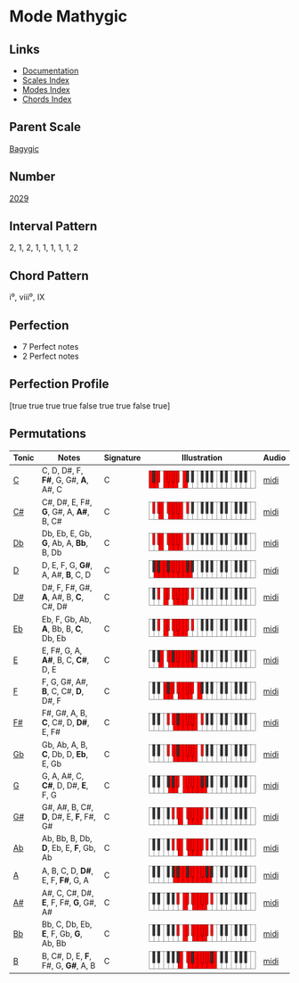 # Mode Mathygic

## Links

- [Documentation](index.md)
- [Scales Index](Scales.md)
- [Modes Index](Modes.md)
- [Chords Index](Chords.md)

## Parent Scale

[Bagygic](ScaleBagygic.md)

## Number

[2029](https://ianring.com/musictheory/scales/2029)

## Interval Pattern

2, 1, 2, 1, 1, 1, 1, 1, 2

## Chord Pattern

i⁰, viii⁰, IX

## Perfection

- 7 Perfect notes
- 2 Perfect notes

## Perfection Profile

[true true true true false true true false true]

## Permutations

| Tonic | Notes | Signature | Illustration | Audio |
|-------|-------|-----------|--------------|-------|
| [C](ModeCNaturalMathygic.md) | C, D, D#, F, **F#**, G, G#, **A**, A#, C | C | ![CNaturalMathygic](ModeCNaturalMathygic.png) | [midi](https://github.com/edipermadi/music/blob/main/docs/ModeCNaturalMathygic.mid?raw=true) |
| [C#](ModeCSharpMathygic.md) | C#, D#, E, F#, **G**, G#, A, **A#**, B, C# | C | ![CSharpMathygic](ModeCSharpMathygic.png) | [midi](https://github.com/edipermadi/music/blob/main/docs/ModeCSharpMathygic.mid?raw=true) |
| [Db](ModeDFlatMathygic.md) | Db, Eb, E, Gb, **G**, Ab, A, **Bb**, B, Db | C | ![DFlatMathygic](ModeDFlatMathygic.png) | [midi](https://github.com/edipermadi/music/blob/main/docs/ModeDFlatMathygic.mid?raw=true) |
| [D](ModeDNaturalMathygic.md) | D, E, F, G, **G#**, A, A#, **B**, C, D | C | ![DNaturalMathygic](ModeDNaturalMathygic.png) | [midi](https://github.com/edipermadi/music/blob/main/docs/ModeDNaturalMathygic.mid?raw=true) |
| [D#](ModeDSharpMathygic.md) | D#, F, F#, G#, **A**, A#, B, **C**, C#, D# | C | ![DSharpMathygic](ModeDSharpMathygic.png) | [midi](https://github.com/edipermadi/music/blob/main/docs/ModeDSharpMathygic.mid?raw=true) |
| [Eb](ModeEFlatMathygic.md) | Eb, F, Gb, Ab, **A**, Bb, B, **C**, Db, Eb | C | ![EFlatMathygic](ModeEFlatMathygic.png) | [midi](https://github.com/edipermadi/music/blob/main/docs/ModeEFlatMathygic.mid?raw=true) |
| [E](ModeENaturalMathygic.md) | E, F#, G, A, **A#**, B, C, **C#**, D, E | C | ![ENaturalMathygic](ModeENaturalMathygic.png) | [midi](https://github.com/edipermadi/music/blob/main/docs/ModeENaturalMathygic.mid?raw=true) |
| [F](ModeFNaturalMathygic.md) | F, G, G#, A#, **B**, C, C#, **D**, D#, F | C | ![FNaturalMathygic](ModeFNaturalMathygic.png) | [midi](https://github.com/edipermadi/music/blob/main/docs/ModeFNaturalMathygic.mid?raw=true) |
| [F#](ModeFSharpMathygic.md) | F#, G#, A, B, **C**, C#, D, **D#**, E, F# | C | ![FSharpMathygic](ModeFSharpMathygic.png) | [midi](https://github.com/edipermadi/music/blob/main/docs/ModeFSharpMathygic.mid?raw=true) |
| [Gb](ModeGFlatMathygic.md) | Gb, Ab, A, B, **C**, Db, D, **Eb**, E, Gb | C | ![GFlatMathygic](ModeGFlatMathygic.png) | [midi](https://github.com/edipermadi/music/blob/main/docs/ModeGFlatMathygic.mid?raw=true) |
| [G](ModeGNaturalMathygic.md) | G, A, A#, C, **C#**, D, D#, **E**, F, G | C | ![GNaturalMathygic](ModeGNaturalMathygic.png) | [midi](https://github.com/edipermadi/music/blob/main/docs/ModeGNaturalMathygic.mid?raw=true) |
| [G#](ModeGSharpMathygic.md) | G#, A#, B, C#, **D**, D#, E, **F**, F#, G# | C | ![GSharpMathygic](ModeGSharpMathygic.png) | [midi](https://github.com/edipermadi/music/blob/main/docs/ModeGSharpMathygic.mid?raw=true) |
| [Ab](ModeAFlatMathygic.md) | Ab, Bb, B, Db, **D**, Eb, E, **F**, Gb, Ab | C | ![AFlatMathygic](ModeAFlatMathygic.png) | [midi](https://github.com/edipermadi/music/blob/main/docs/ModeAFlatMathygic.mid?raw=true) |
| [A](ModeANaturalMathygic.md) | A, B, C, D, **D#**, E, F, **F#**, G, A | C | ![ANaturalMathygic](ModeANaturalMathygic.png) | [midi](https://github.com/edipermadi/music/blob/main/docs/ModeANaturalMathygic.mid?raw=true) |
| [A#](ModeASharpMathygic.md) | A#, C, C#, D#, **E**, F, F#, **G**, G#, A# | C | ![ASharpMathygic](ModeASharpMathygic.png) | [midi](https://github.com/edipermadi/music/blob/main/docs/ModeASharpMathygic.mid?raw=true) |
| [Bb](ModeBFlatMathygic.md) | Bb, C, Db, Eb, **E**, F, Gb, **G**, Ab, Bb | C | ![BFlatMathygic](ModeBFlatMathygic.png) | [midi](https://github.com/edipermadi/music/blob/main/docs/ModeBFlatMathygic.mid?raw=true) |
| [B](ModeBNaturalMathygic.md) | B, C#, D, E, **F**, F#, G, **G#**, A, B | C | ![BNaturalMathygic](ModeBNaturalMathygic.png) | [midi](https://github.com/edipermadi/music/blob/main/docs/ModeBNaturalMathygic.mid?raw=true) |
